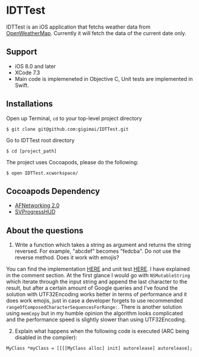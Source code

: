 # IDTTest

IDTTest is an iOS application that fetchs weather data from [OpenWeatherMap](http://openweathermap.org/). Currently it will fetch the data of the current date only.

## Support

* iOS 8.0 and later
* XCode 7.3
* Main code is implemeneted in Objective C, Unit tests are implemented in Swift.

## Installations

Open up Terminal, `cd` to your top-level project directory

```
$ git clone git@github.com:gigimai/IDTTest.git
```

Go to IDTTest root directory

```
$ cd [project_path]
```

The project uses Cocoapods, please do the following:

```
$ open IDTTest.xcworkspace/
```

## Cocoapods Dependency

* [AFNetworking 2.0](https://github.com/AFNetworking/AFNetworking)
* [SVProgressHUD](https://github.com/SVProgressHUD/SVProgressHUD)


## About the questions
1.  Write a function which takes a string as argument and returns the string reversed. For example, "abcdef" becomes "fedcba". Do not use the reverse method. Does it work with emojis?

You can find the implementation [HERE](https://github.com/gigimai/IDTTest/blob/master/IDTTest/NSString%2BUtilities.m) and unit test [HERE](https://github.com/gigimai/IDTTest/blob/master/IDTTestTests/NSStringUtilTests.swift). I have explained in the comment section. At the first glance I would go with `NSMutableString` which iterate through the input string and append the last character to the result, but after a certain amount of Google queries and I've found the solution with UTF32Encoding works better in terms of performance and it does work emojis, just in case a developer forgets to use recommended `rangeOfComposedCharacterSequencesForRange:`. There is another solution using `memCopy` but in my humble opinion the algorithm looks complicated and the performance speed is slightly slower than using UTF32Encoding.

2. Explain what happens when the following code is executed (ARC being disabled in the compiler):

```
MyClass *myClass = [[[[MyClass alloc] init] autorelease] autorelease];
```
